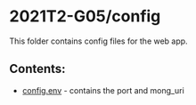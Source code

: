 # 2021T2-G05/config
This folder contains config files for the web app.

## Contents:
- [config.env](config.env) - contains the port and mong_uri
